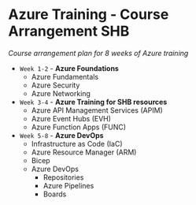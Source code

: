 # Azure Training - Course Arrangement SHB
_Course arrangement plan for 8 weeks of Azure training_

* `Week 1-2` - **Azure Foundations**
  * Azure Fundamentals
  * Azure Security
  * Azure Networking
* `Week 3-4` - **Azure Training for SHB resources**
  * Azure API Management Services (APIM)
  * Azure Event Hubs (EVH)
  * Azure Function Apps (FUNC)
* `Week 5-8` - **Azure DevOps**
  * Infrastructure as Code (IaC)
  * Azure Resource Manager (ARM)
  * Bicep
  * Azure DevOps
    * Repositories
    * Azure Pipelines
    * Boards